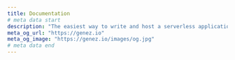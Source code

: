 ```yaml
---
title: Documentation
# meta data start
description: "The easiest way to write and host a serverless application"
meta_og_url: "https://genez.io"
meta_og_image: "https://genez.io/images/og.jpg"
# meta data end
---
```

